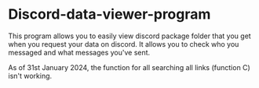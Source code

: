 # Discord-data-viewer-program
This program allows you to easily view discord package folder that you get when you request your data on discord. It allows you to check who you messaged and what messages you've sent.

As of 31st January 2024, the function for all searching all links (function C) isn't working.
